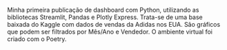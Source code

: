 Minha primeira publicação de dashboard com Python, utilizando as bibliotecas Streamlit, Pandas e Plotly Express.
Trata-se de uma base baixada do Kaggle com dados de vendas da Adidas nos EUA.
São gráficos que podem ser filtrados por Mês/Ano e Vendedor.
O ambiente virtual foi criado com o Poetry.
